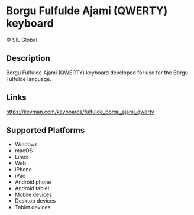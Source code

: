 Borgu Fulfulde Ajami (QWERTY) keyboard
==============

© SIL Global


Description
-----------
Borgu Fulfulde Ajami (QWERTY) keyboard developed for use for the Borgu Fulfulde language.

Links
-----
https://keyman.com/keyboards/fulfulde_borgu_ajami_qwerty

Supported Platforms
-------------------
 * Windows
 * macOS
 * Linux
 * Web
 * iPhone
 * iPad
 * Android phone
 * Android tablet
 * Mobile devices
 * Desktop devices
 * Tablet devices

